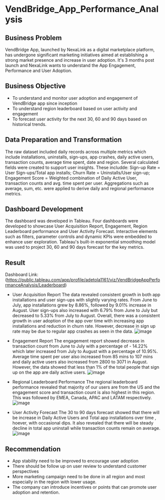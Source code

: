 # VendBridge_App_Performance_Analysis
## Business Problem
VendBridge App, launched by NexaLink as a digital marketplace platform, has undergone significant marketing initiatives aimed at establishing a strong market presence and increase in user adoption. It's 3 months post launch and NexaLink wants to understand the App Engagement, Performance and User Adoption.
## Business Objective
- To understand and monitor user adoption and engagement of VendBridge app since inception
- To understand region leaderboard based on user activity and engagement
- To forecast user activity for the next 30, 60 and 90 days based on historical trends.
## Data Preparation and Transformation
The raw dataset included daily records across multiple metrics which include installations, uninstalls, sign-ups, app crashes, daily active users, transaction counts, average time spent, date and region. Several calculated fields were created to support user insights. These includde: Sign-up Rate = User Sign-ups/Total app installs; Churn Rate = Uninstalls/User sign-up; Engagement Score = Weighted combination of Daily Active User, transaction counts and avg. time spent per user. Aggregations such as average, sum, etc. were applied to derive daily and regional performance metrics.
## Dashboard Development
The dashboard was developed in Tableau. Four dashboards were developed to showcase User Acquisition Report, Engagement, Region Leaderboard performance and User Activity Forecast. Interactive elements such as filters, parameter controls and dynamic KPIs were embedded to enhance user exploration. Tableau's built-in exponential smoothing model was used to project 30, 60 and 90 days forecast for the key metrics.
## Result
Dashboard Link: (https://public.tableau.com/app/profile/adetola1161/viz/VendBridgeAppPerformanceAnalysis/Leaderboard)
- User Acquisition Report
The data revealed consistent growth in both app installations and user sign-ups with slightly varying rates. From June to July, app installations grew by 8.86%, followed by 9.01% increase in August. User sign-ups also increased with 6.79% from June to July but decreased to 5.33% from July to August. Overall, there was a consistent growth in user adoption of the app over time with increasing app installations and reduction in churn rate. However, decrease in sign up rate may be due to regular app crashes as seen in the data.
![image](https://github.com/user-attachments/assets/9a213829-dfc5-401c-b7d7-98f359692f8e)
- Engagement Report
The engagement report showed decrease in transaction count from June to July with a percentage of  - 14.22% which later increased from July to August with a percentage of 10.95%. Average time spent per user also increased from 85 mins to 107 mins and daily active users also increased from 2800 to 3071 in August. However, the data showed that less than 1% of the total people that sign up on the app are daily active users.
![image](https://github.com/user-attachments/assets/7546ab9f-69d5-455c-a71d-aafb86cbcc7f)

- Regional Leaderboard Performance
The regional leaderboard performance revealed that majority of our users are from the US and the engagement score and transaction count is also highest in this region. This was followed by EMEA, Canada, APAC and LATAM respectively.
![image](https://github.com/user-attachments/assets/ae26b729-4f6f-4ace-ac2f-be4698d2b6ed)
- User Activity Forecast
The 30 to 90 days forecast showed that there will be increase in Daily Active Users and Total app installations over time , hoever, with occasional dips. It also revealed that there will be steady decline in total app uninstall while transaction counts remain on average.
![image](https://github.com/user-attachments/assets/bc692abd-7a86-48a8-8f9a-987f8982539f)
## Recommendation
- App stability need to be improved to encourage user adoption
- There should be follow up on user review to understand customer perspectives
- More marketing campaign need to be done in all region and most especially in the region with lower usage.
- The company can introduce incentives or points that can promote user adoption and retention.

 

